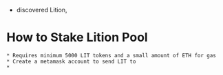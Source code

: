 * discovered Lition,

# How to Stake Lition Pool
	* Requires minimum 5000 LIT tokens and a small amount of ETH for gas
	* Create a metamask account to send LIT to
	*
